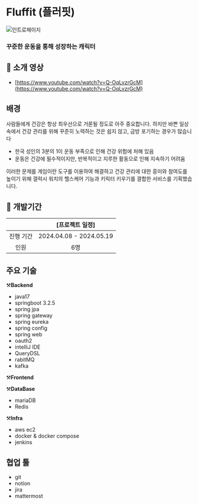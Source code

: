 
# Fluffit (플러핏)

![인트로페이지](/uploads/4fb96d83ad6482d69979839020e43331/인트로페이지.jpg)

### 꾸준한 운동을 통해 성장하는 캐릭터 

## 🎥 소개 영상

- [https://www.youtube.com/watch?v=Q-OqLvzrGcM](https://www.youtube.com/watch?v=Q-OqLvzrGcM)

## 배경

사람들에게 건강은 항상 최우선으로 거론될 정도로 아주 중요합니다. 하지만 바쁜 일상 속에서 건강 관리를 위해 꾸준히 노력하는 것은 쉽지 않고, 금방 포기하는 경우가 많습니다
- 한국 성인의 3분의 1이 운동 부족으로 인해 건강 위험에 처해 있음
- 운동은 건강에 필수적이지만, 반복적이고 지루한 활동으로 인해 지속하기 어려움

이러한 문제를 게임이란 도구를 이용하여 해결하고 건강 관리에 대한 흥미와 참여도를 높이기 위해 갤럭시 워치의 헬스케어 기능과 키릭터 키우기를 결합한 서비스를 기획했습니다.

## 🚩 개발기간

|           |     [프로젝트 일정]     |
| :-------: | :---------------------: |
| 진행 기간 | 2024.04.08 - 2024.05.19 |
|   인원    |           6명           |


## 주요 기술

⚒️**Backend**
- java17
- springboot 3.2.5
- spring jpa
- spring gateway
- spring eureka
- spring config
- spring web
- oauth2
- intelliJ IDE
- QueryDSL
- rabitMQ
- kafka

⚒️**Frontend**


⚒️**DataBase**
- mariaDB
- Redis

⚒️**Infra**
- aws ec2
- docker & docker compose
- jenkins

## 협업 툴
- git
- notion
- jira
- mattermost

